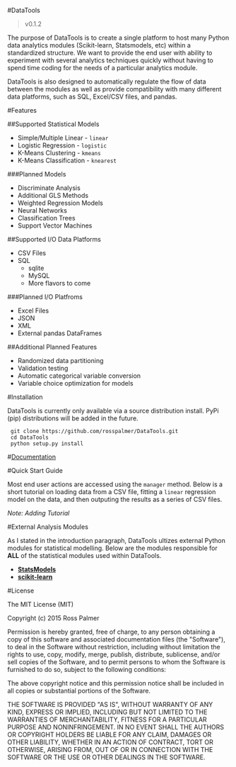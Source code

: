 #DataTools

> v0.1.2

The purpose of DataTools is to create a single platform to host many Python data analytics modules (Scikit-learn, Statsmodels, etc) within a standardized structure. We want to provide the end user with ability to experiment with several analytics techniques quickly without having to spend time coding for the needs of a particular analytics module.

DataTools is also designed to automatically regulate the flow of data between the modules as well as provide compatibility with many different data platforms, such as SQL, Excel/CSV files, and pandas.

#Features

##Supported Statistical Models

- Simple/Multiple Linear - `linear`
- Logistic Regression - `logistic`
- K-Means Clustering - `kmeans`
- K-Means Classification - `knearest`

###Planned Models

- Discriminate Analysis
- Additional GLS Methods
- Weighted Regression Models
- Neural Networks
- Classification Trees
- Support Vector Machines

##Supported I/O Data Platforms

- CSV Files
- SQL
    - sqlite
    - MySQL
    - More flavors to come

###Planned I/O Platfroms

- Excel Files
- JSON
- XML
- External pandas DataFrames

##Additional Planned Features

- Randomized data partitioning
- Validation testing
- Automatic categorical variable conversion
- Variable choice optimization for models

#Installation

DataTools is currently only available via a source distribution install. PyPi (pip) distributions will be added in the future.

     git clone https://github.com/rosspalmer/DataTools.git
     cd DataTools
     python setup.py install

#[Documentation](https://github.com/rosspalmer/DataTools/wiki/Documentation)

#Quick Start Guide

Most end user actions are accessed using the `manager` method. Below is a short tutorial on loading data from a CSV file, fitting a `linear` regression model on the data, and then outputing the results as a series of CSV files.

_Note: Adding Tutorial_

#External Analysis Modules

As I stated in the introduction paragraph, DataTools ultizes external Python modules for statistical modelling. Below are the modules responsible for **ALL** of the statistical modules used within DataTools.

- [**StatsModels**](http://statsmodels.sourceforge.net/0.5.0/index.html)
- [**scikit-learn**](http://scikit-learn.org/stable/)

#License

The MIT License (MIT)

Copyright (c) 2015 Ross Palmer

Permission is hereby granted, free of charge, to any person obtaining a copy
of this software and associated documentation files (the "Software"), to deal
in the Software without restriction, including without limitation the rights
to use, copy, modify, merge, publish, distribute, sublicense, and/or sell
copies of the Software, and to permit persons to whom the Software is
furnished to do so, subject to the following conditions:

The above copyright notice and this permission notice shall be included in all
copies or substantial portions of the Software.

THE SOFTWARE IS PROVIDED "AS IS", WITHOUT WARRANTY OF ANY KIND, EXPRESS OR
IMPLIED, INCLUDING BUT NOT LIMITED TO THE WARRANTIES OF MERCHANTABILITY,
FITNESS FOR A PARTICULAR PURPOSE AND NONINFRINGEMENT. IN NO EVENT SHALL THE
AUTHORS OR COPYRIGHT HOLDERS BE LIABLE FOR ANY CLAIM, DAMAGES OR OTHER
LIABILITY, WHETHER IN AN ACTION OF CONTRACT, TORT OR OTHERWISE, ARISING FROM,
OUT OF OR IN CONNECTION WITH THE SOFTWARE OR THE USE OR OTHER DEALINGS IN THE
SOFTWARE.
